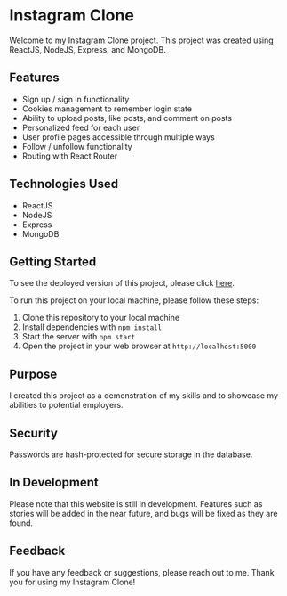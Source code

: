 # Instagram Clone

Welcome to my Instagram Clone project. This project was created using ReactJS, NodeJS, Express, and MongoDB.

## Features

- Sign up / sign in functionality
- Cookies management to remember login state
- Ability to upload posts, like posts, and comment on posts
- Personalized feed for each user
- User profile pages accessible through multiple ways
- Follow / unfollow functionality
- Routing with React Router

## Technologies Used

- ReactJS
- NodeJS
- Express
- MongoDB

## Getting Started

To see the deployed version of this project, please click [here](instagram.omerezra.me).

To run this project on your local machine, please follow these steps:

1. Clone this repository to your local machine
2. Install dependencies with `npm install`
3. Start the server with `npm start`
4. Open the project in your web browser at `http://localhost:5000`

## Purpose

I created this project as a demonstration of my skills and to showcase my abilities to potential employers.

## Security

Passwords are hash-protected for secure storage in the database.

## In Development

Please note that this website is still in development. Features such as stories will be added in the near future, and bugs will be fixed as they are found.

## Feedback

If you have any feedback or suggestions, please reach out to me. Thank you for using my Instagram Clone!
